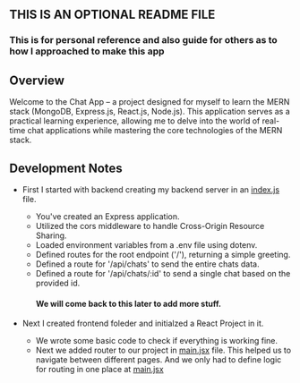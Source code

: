 ## THIS IS AN OPTIONAL README FILE 
### This is for personal reference and also guide for others as to how I approached to make this app

## Overview
Welcome to the Chat App – a project designed for myself to learn the MERN stack (MongoDB, Express.js, React.js, Node.js). This application serves as a practical learning experience, allowing me to delve into the world of real-time chat applications while mastering the core technologies of the MERN stack.

## Development Notes 

- First I started with backend creating my backend server in an [index.js](./backend/index.js) file. 
    - You've created an Express application.
    - Utilized the cors middleware to handle Cross-Origin Resource Sharing.
    - Loaded environment variables from a .env file using dotenv.
    - Defined routes for the root endpoint ('/'), returning a simple greeting.
    - Defined a route for '/api/chats' to send the entire chats data.
    - Defined a route for '/api/chats/:id' to send a single chat based on the provided id.
        <h4> We will come back to this later to add more stuff. </h4>

- Next I created frontend foleder and initialzed a React Project in it. 
    - We wrote some basic code to check if everything is working fine.
    - Next we added router to our project in [main.jsx](./frontend/src/main.jsx) file. This helped us to navigate between different pages. And we only had to define logic for routing in one place at [main.jsx](./frontend/src/main.jsx)
 


